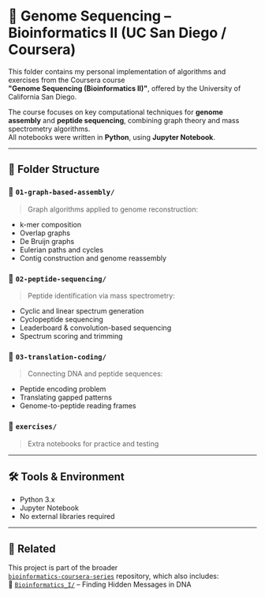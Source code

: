 # 🧬 Genome Sequencing – Bioinformatics II (UC San Diego / Coursera)

This folder contains my personal implementation of algorithms and exercises from the Coursera course  
**"Genome Sequencing (Bioinformatics II)"**, offered by the University of California San Diego.

The course focuses on key computational techniques for **genome assembly** and **peptide sequencing**, combining graph theory and mass spectrometry algorithms.  
All notebooks were written in **Python**, using **Jupyter Notebook**.

---

## 🧭 Folder Structure

### 📁 `01-graph-based-assembly/`
> Graph algorithms applied to genome reconstruction:
- k-mer composition
- Overlap graphs
- De Bruijn graphs
- Eulerian paths and cycles
- Contig construction and genome reassembly

### 📁 `02-peptide-sequencing/`
> Peptide identification via mass spectrometry:
- Cyclic and linear spectrum generation
- Cyclopeptide sequencing
- Leaderboard & convolution-based sequencing
- Spectrum scoring and trimming

### 📁 `03-translation-coding/`
> Connecting DNA and peptide sequences:
- Peptide encoding problem
- Translating gapped patterns
- Genome-to-peptide reading frames

### 📁 `exercises/`
> Extra notebooks for practice and testing

---

## 🛠️ Tools & Environment

- Python 3.x  
- Jupyter Notebook  
- No external libraries required

---

## 🔗 Related

This project is part of the broader  
[`bioinformatics-coursera-series`](../) repository, which also includes:  
📁 [`Bioinformatics_I/`](../Bioinformatics_I/) – Finding Hidden Messages in DNA
